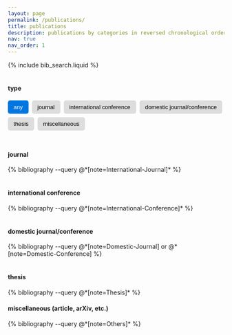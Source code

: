 ```yaml
---
layout: page
permalink: /publications/
title: publications
description: publications by categories in reversed chronological order.
nav: true
nav_order: 1
---
```


<!-- Bibsearch Feature -->
{% include bib_search.liquid %}

<!-- Filter Buttons -->
<h4><br>type</h4>
<div id="filter-buttons">
  <button class="filter-btn active" data-type="all">any</button>
  <button class="filter-btn" data-type="journal">journal</button>
  <button class="filter-btn" data-type="international-conference">international conference</button>
  <button class="filter-btn" data-type="domestic-conference">domestic journal/conference</button>
  <button class="filter-btn" data-type="thesis">thesis</button>
  <button class="filter-btn" data-type="miscellaneous">miscellaneous</button>
</div>

<!-- Publication Sections -->
<div id="publications-list">
  <div class="publication-item journal">
    <h4><br>journal</h4>
    <div class="publications">
      {% bibliography --query @*[note=International-Journal]* %}
    </div>
  </div>

  <div class="publication-item international-conference">
    <h4><br>international conference</h4>
    <div class="publications">
      {% bibliography --query @*[note=International-Conference]* %}
    </div>
  </div>

  <div class="publication-item domestic-conference">
    <h4><br>domestic journal/conference</h4>
    <div class="publications">
      {% bibliography --query @*[note=Domestic-Journal] or @*[note=Domestic-Conference] %}
    </div>
  </div>

  <div class="publication-item thesis">
    <h4><br>thesis</h4>
    <div class="publications">
      {% bibliography --query @*[note=Thesis]* %}
    </div>
  </div>

  <div class="publication-item miscellaneous">
    <h4>miscellaneous (article, arXiv, etc.)</h4>
    <div class="publications">
      {% bibliography --query @*[note=Others]* %}
    </div>
  </div>
</div>

<!-- JavaScript for Filtering -->
<script>
  document.addEventListener("DOMContentLoaded", function () {
    const buttons = document.querySelectorAll(".filter-btn");
    const publications = document.querySelectorAll(".publication-item");

    buttons.forEach(button => {
      button.addEventListener("click", function () {
        buttons.forEach(btn => btn.classList.remove("active"));
        this.classList.add("active");

        const filterType = this.getAttribute("data-type");

        publications.forEach(pub => {
          if (filterType === "all") {
            pub.style.display = "block";
          } else {
            pub.style.display = pub.classList.contains(filterType) ? "block" : "none";
          }
        });
      });
    });
  });
</script>

<!-- Responsive CSS -->
<style>
  /* Filter Buttons Layout */
  #filter-buttons {
    display: flex;
    flex-wrap: wrap;
    gap: 8px;
    margin-top: 20px;
    margin-bottom: 20px;
    overflow-x: auto;  /* Allow scrolling on small screens */
    padding-bottom: 10px;
  }

  .filter-btn {
    background-color: #ddd;
    border: none;
    padding: 8px 13px;
    cursor: pointer;
    border-radius: 5px;
    white-space: nowrap;  /* Prevent text wrapping */
    transition: background 0.3s;
  }

  .filter-btn.active {
    background-color: #0076df;
    color: white;
  }

  /* Publication Items */
  .publication-item {
    margin-top: 20px;
  }

  /* Responsive Design */
  @media (max-width: 600px) {
    #filter-buttons {
      flex-wrap: nowrap;
      overflow-x: auto;
      -webkit-overflow-scrolling: touch;
    }
    .filter-btn {
      flex: 1;
      text-align: center;
    }
  }
</style>
